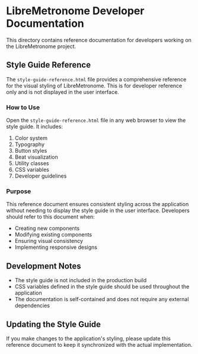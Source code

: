 # LibreMetronome Developer Documentation

This directory contains reference documentation for developers working on the LibreMetronome project.

## Style Guide Reference

The `style-guide-reference.html` file provides a comprehensive reference for the visual styling of LibreMetronome. This is for developer reference only and is not displayed in the user interface.

### How to Use

Open the `style-guide-reference.html` file in any web browser to view the style guide. It includes:

1. Color system
2. Typography
3. Button styles
4. Beat visualization 
5. Utility classes
6. CSS variables
7. Developer guidelines

### Purpose

This reference document ensures consistent styling across the application without needing to display the style guide in the user interface. Developers should refer to this document when:

- Creating new components
- Modifying existing components
- Ensuring visual consistency
- Implementing responsive designs

## Development Notes

- The style guide is not included in the production build
- CSS variables defined in the style guide should be used throughout the application
- The documentation is self-contained and does not require any external dependencies

## Updating the Style Guide

If you make changes to the application's styling, please update this reference document to keep it synchronized with the actual implementation.
